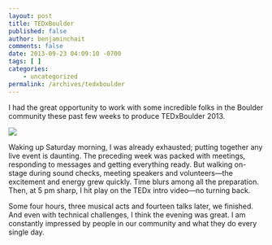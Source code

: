 ```yaml
---
layout: post
title: TEDxBoulder
published: false
author: benjaminchait
comments: false
date: 2013-09-23 04:09:10 -0700
tags: [ ]
categories:
    - uncategorized
permalink: /archives/tedxboulder
---
```

I had the great opportunity to work with some incredible folks in the Boulder community these past few weeks to produce TEDxBoulder 2013.

![][1]

Waking up Saturday morning, I was already exhausted; putting together any live event is daunting. The preceding week was packed with meetings, responding to messages and getting everything ready. But walking on-stage during sound checks, meeting speakers and volunteers—the excitement and energy grew quickly. Time blurs among all the preparation. Then, at 5 pm sharp, I hit play on the TEDx intro video—no turning back.

Some four hours, three musical acts and fourteen talks later, we finished. And even with technical challenges, I think the evening was great. I am constantly impressed by people in our community and what they do every single day.

[1]: /wp-content/uploads/media/img/2013/09/tedxboulder/IMG_8497.jpg
